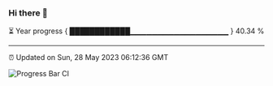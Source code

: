 ### Hi there 👋

⏳ Year progress { ████████████▁▁▁▁▁▁▁▁▁▁▁▁▁▁▁▁▁▁ } 40.34 %

---

⏰ Updated on Sun, 28 May 2023 06:12:36 GMT

![Progress Bar CI](https://github.com/liununu/liununu/workflows/Progress%20Bar%20CI/badge.svg)
